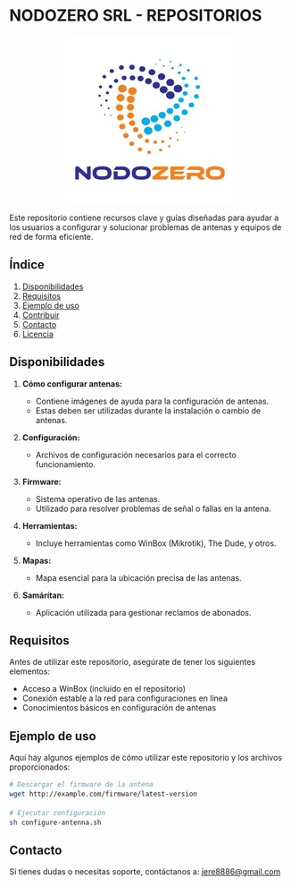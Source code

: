 # NODOZERO SRL - REPOSITORIOS

<p align="center">
  <img width="300" height="300" src="./logo.jpeg" alt="Logo Nodozero">
</p>

Este repositorio contiene recursos clave y guías diseñadas para ayudar a los usuarios a configurar y solucionar problemas de antenas y equipos de red de forma eficiente.

## Índice
1. [Disponibilidades](#disponibilidades)
2. [Requisitos](#requisitos)
3. [Ejemplo de uso](#ejemplo-de-uso)
4. [Contribuir](#contribuir)
5. [Contacto](#contacto)
6. [Licencia](#licencia)

## Disponibilidades

1. **Cómo configurar antenas:** 
   - Contiene imágenes de ayuda para la configuración de antenas.
   - Estas deben ser utilizadas durante la instalación o cambio de antenas.

2. **Configuración:** 
   - Archivos de configuración necesarios para el correcto funcionamiento.

3. **Firmware:**
   - Sistema operativo de las antenas.
   - Utilizado para resolver problemas de señal o fallas en la antena.

4. **Herramientas:**
   - Incluye herramientas como WinBox (Mikrotik), The Dude, y otros.

5. **Mapas:**
   - Mapa esencial para la ubicación precisa de las antenas.

6. **Samárítan:**
   - Aplicación utilizada para gestionar reclamos de abonados.

## Requisitos

Antes de utilizar este repositorio, asegúrate de tener los siguientes elementos:

- Acceso a WinBox (incluido en el repositorio)
- Conexión estable a la red para configuraciones en línea
- Conocimientos básicos en configuración de antenas

## Ejemplo de uso

Aquí hay algunos ejemplos de cómo utilizar este repositorio y los archivos proporcionados:

```bash
# Descargar el firmware de la antena
wget http://example.com/firmware/latest-version

# Ejecutar configuración
sh configure-antenna.sh
```

## Contacto
Si tienes dudas o necesitas soporte, contáctanos a: [jere8886@gmail.com](mailto:jere8886@gmail.com)

